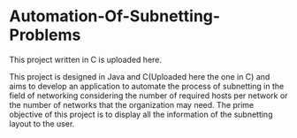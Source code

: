 # Automation-Of-Subnetting-Problems

This project written in C is uploaded here.

This project is designed in Java and C(Uploaded here the one in C) and aims to develop an application
to automate the process of subnetting in the field of networking considering the number of required hosts 
per network or the number of networks that the organization may need. The prime objective of this project 
is to display all the information of the subnetting layout to the user.
